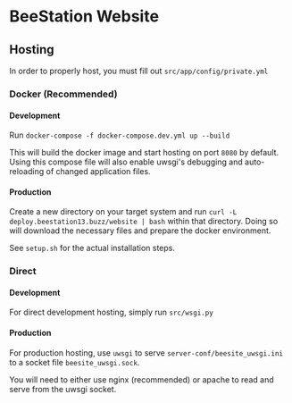 # BeeStation Website

## Hosting

In order to properly host, you must fill out `src/app/config/private.yml`

### Docker (Recommended)

#### Development

Run `docker-compose -f docker-compose.dev.yml up --build`

This will build the docker image and start hosting on port `8080` by default. Using this compose file will also enable uwsgi's debugging and auto-reloading of changed application files.

#### Production

Create a new directory on your target system and run `curl -L deploy.beestation13.buzz/website | bash` within that directory. Doing so will download the necessary files and prepare the docker environment.

See `setup.sh` for the actual installation steps.

### Direct

#### Development

For direct development hosting, simply run `src/wsgi.py`

#### Production

For production hosting, use `uwsgi` to serve `server-conf/beesite_uwsgi.ini` to a socket file `beesite_uwsgi.sock`. 

You will need to either use nginx (recommended) or apache to read and serve from the uwsgi socket.
